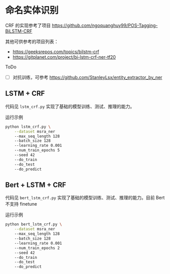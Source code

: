 # 命名实体识别


CRF 的实现参考了项目 https://github.com/ngoquanghuy99/POS-Tagging-BiLSTM-CRF


其他可供参考的项目列表：
 - https://geeksrepos.com/topics/bilstm-crf
 - https://gitplanet.com/project/bi-lstm-crf-ner-tf20


ToDo

 - [ ] 对抗训练，可参考 https://github.com/StanleyLsx/entity_extractor_by_ner


## LSTM + CRF

代码见 `lstm_crf.py` 实现了基础的模型训练、测试、推理的能力。

运行示例

```bash
python lstm_crf.py \
    --dataset msra_ner
    --max_seq_length 128
    --batch_size 128
    --learning_rate 0.001
    --num_train_epochs 5
    --seed 42
    --do_train
    --do_test
    --do_predict
```


## Bert + LSTM + CRF

代码见 `bert_lstm_crf.py` 实现了基础的模型训练、测试、推理的能力。目前 Bert 不支持 finetune

运行示例

```bash
python bert_lstm_crf.py \
    --dataset msra_ner
    --max_seq_length 128
    --batch_size 128
    --learning_rate 0.001
    --num_train_epochs 2
    --seed 42
    --do_train
    --do_test
    --do_predict
```